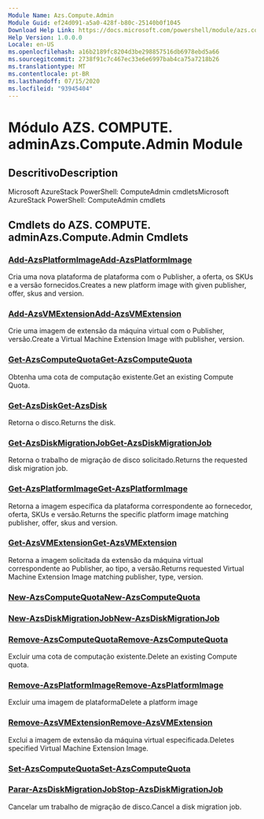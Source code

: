 ```yaml
---
Module Name: Azs.Compute.Admin
Module Guid: ef24d091-a5a0-428f-b80c-25140b0f1045
Download Help Link: https://docs.microsoft.com/powershell/module/azs.compute.admin
Help Version: 1.0.0.0
Locale: en-US
ms.openlocfilehash: a16b2189fc8204d3be298857516db6978ebd5a66
ms.sourcegitcommit: 2738f91c7c467ec33e6e6997bab4ca75a7218b26
ms.translationtype: MT
ms.contentlocale: pt-BR
ms.lasthandoff: 07/15/2020
ms.locfileid: "93945404"
---
```

# <span data-ttu-id="42b72-101">Módulo AZS. COMPUTE. admin</span><span class="sxs-lookup"><span data-stu-id="42b72-101">Azs.Compute.Admin Module</span></span>
## <span data-ttu-id="42b72-102">Descritivo</span><span class="sxs-lookup"><span data-stu-id="42b72-102">Description</span></span>
<span data-ttu-id="42b72-103">Microsoft AzureStack PowerShell: ComputeAdmin cmdlets</span><span class="sxs-lookup"><span data-stu-id="42b72-103">Microsoft AzureStack PowerShell: ComputeAdmin cmdlets</span></span>

## <span data-ttu-id="42b72-104">Cmdlets do AZS. COMPUTE. admin</span><span class="sxs-lookup"><span data-stu-id="42b72-104">Azs.Compute.Admin Cmdlets</span></span>
### [<span data-ttu-id="42b72-105">Add-AzsPlatformImage</span><span class="sxs-lookup"><span data-stu-id="42b72-105">Add-AzsPlatformImage</span></span>](Add-AzsPlatformImage.md)
<span data-ttu-id="42b72-106">Cria uma nova plataforma de plataforma com o Publisher, a oferta, os SKUs e a versão fornecidos.</span><span class="sxs-lookup"><span data-stu-id="42b72-106">Creates a new platform image with given publisher, offer, skus and version.</span></span>

### [<span data-ttu-id="42b72-107">Add-AzsVMExtension</span><span class="sxs-lookup"><span data-stu-id="42b72-107">Add-AzsVMExtension</span></span>](Add-AzsVMExtension.md)
<span data-ttu-id="42b72-108">Crie uma imagem de extensão da máquina virtual com o Publisher, versão.</span><span class="sxs-lookup"><span data-stu-id="42b72-108">Create a Virtual Machine Extension Image with publisher, version.</span></span>

### [<span data-ttu-id="42b72-109">Get-AzsComputeQuota</span><span class="sxs-lookup"><span data-stu-id="42b72-109">Get-AzsComputeQuota</span></span>](Get-AzsComputeQuota.md)
<span data-ttu-id="42b72-110">Obtenha uma cota de computação existente.</span><span class="sxs-lookup"><span data-stu-id="42b72-110">Get an existing Compute Quota.</span></span>

### [<span data-ttu-id="42b72-111">Get-AzsDisk</span><span class="sxs-lookup"><span data-stu-id="42b72-111">Get-AzsDisk</span></span>](Get-AzsDisk.md)
<span data-ttu-id="42b72-112">Retorna o disco.</span><span class="sxs-lookup"><span data-stu-id="42b72-112">Returns the disk.</span></span>

### [<span data-ttu-id="42b72-113">Get-AzsDiskMigrationJob</span><span class="sxs-lookup"><span data-stu-id="42b72-113">Get-AzsDiskMigrationJob</span></span>](Get-AzsDiskMigrationJob.md)
<span data-ttu-id="42b72-114">Retorna o trabalho de migração de disco solicitado.</span><span class="sxs-lookup"><span data-stu-id="42b72-114">Returns the requested disk migration job.</span></span>

### [<span data-ttu-id="42b72-115">Get-AzsPlatformImage</span><span class="sxs-lookup"><span data-stu-id="42b72-115">Get-AzsPlatformImage</span></span>](Get-AzsPlatformImage.md)
<span data-ttu-id="42b72-116">Retorna a imagem específica da plataforma correspondente ao fornecedor, oferta, SKUs e versão.</span><span class="sxs-lookup"><span data-stu-id="42b72-116">Returns the specific platform image matching publisher, offer, skus and version.</span></span>

### [<span data-ttu-id="42b72-117">Get-AzsVMExtension</span><span class="sxs-lookup"><span data-stu-id="42b72-117">Get-AzsVMExtension</span></span>](Get-AzsVMExtension.md)
<span data-ttu-id="42b72-118">Retorna a imagem solicitada da extensão da máquina virtual correspondente ao Publisher, ao tipo, a versão.</span><span class="sxs-lookup"><span data-stu-id="42b72-118">Returns requested Virtual Machine Extension Image matching publisher, type, version.</span></span>

### [<span data-ttu-id="42b72-119">New-AzsComputeQuota</span><span class="sxs-lookup"><span data-stu-id="42b72-119">New-AzsComputeQuota</span></span>](New-AzsComputeQuota.md)


### [<span data-ttu-id="42b72-120">New-AzsDiskMigrationJob</span><span class="sxs-lookup"><span data-stu-id="42b72-120">New-AzsDiskMigrationJob</span></span>](New-AzsDiskMigrationJob.md)


### [<span data-ttu-id="42b72-121">Remove-AzsComputeQuota</span><span class="sxs-lookup"><span data-stu-id="42b72-121">Remove-AzsComputeQuota</span></span>](Remove-AzsComputeQuota.md)
<span data-ttu-id="42b72-122">Excluir uma cota de computação existente.</span><span class="sxs-lookup"><span data-stu-id="42b72-122">Delete an existing Compute quota.</span></span>

### [<span data-ttu-id="42b72-123">Remove-AzsPlatformImage</span><span class="sxs-lookup"><span data-stu-id="42b72-123">Remove-AzsPlatformImage</span></span>](Remove-AzsPlatformImage.md)
<span data-ttu-id="42b72-124">Excluir uma imagem de plataforma</span><span class="sxs-lookup"><span data-stu-id="42b72-124">Delete a platform image</span></span>

### [<span data-ttu-id="42b72-125">Remove-AzsVMExtension</span><span class="sxs-lookup"><span data-stu-id="42b72-125">Remove-AzsVMExtension</span></span>](Remove-AzsVMExtension.md)
<span data-ttu-id="42b72-126">Exclui a imagem de extensão da máquina virtual especificada.</span><span class="sxs-lookup"><span data-stu-id="42b72-126">Deletes specified Virtual Machine Extension Image.</span></span>

### [<span data-ttu-id="42b72-127">Set-AzsComputeQuota</span><span class="sxs-lookup"><span data-stu-id="42b72-127">Set-AzsComputeQuota</span></span>](Set-AzsComputeQuota.md)


### [<span data-ttu-id="42b72-128">Parar-AzsDiskMigrationJob</span><span class="sxs-lookup"><span data-stu-id="42b72-128">Stop-AzsDiskMigrationJob</span></span>](Stop-AzsDiskMigrationJob.md)
<span data-ttu-id="42b72-129">Cancelar um trabalho de migração de disco.</span><span class="sxs-lookup"><span data-stu-id="42b72-129">Cancel a disk migration job.</span></span>

